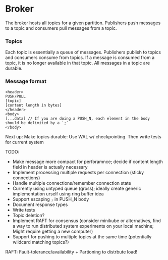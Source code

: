 # Broker

The broker hosts all topics for a given partition. Publishers push messages to a topic and consumers pull messages from a topic.

### Topics

Each topic is essentially a queue of messages. Publishers publish to topics and consumers consume from topics. If a message is consumed from a topic, it is no longer available in that topic. All messages in a topic are durable.

### Message format

```
<header>
PUSH/PULL
[topic]
[content length in bytes]
</header>
<body>
[...data] // If you are doing a PUSH_N, each element in the body should be delimited by a `;`
</body>
```

Next up: Make topics durable: Use WAL w/ checkpointing. Then write tests for current system

TODO:

- Make message more compact for perforamnce; decide if content length field in header is actually necessary
- Implement processing multiple requests per connection (sticky connections)
- Handle multiple connections/remember connection state
- Currently using untyped queue (gross); ideally create generic implementation urself using ring buffer idea
- Support escaping `;` in PUSH_N body
- Document response types
- Write tests
- Topic deletion?
- Implement RAFT for consensus (consider minikube or alternatives, find a way to run distributed system experiments on your local machine; Might require getting a new computer)
- Support for pushing to multiple topics at the same time (potentially wildcard matching topics?)

RAFT: Fault-tolerance/availability + Partioning to distrbute load!
